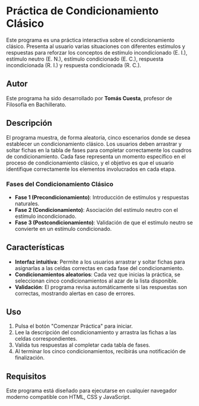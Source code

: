 # Práctica de Condicionamiento Clásico

Este programa es una práctica interactiva sobre el condicionamiento clásico. Presenta al usuario varias situaciones con diferentes estímulos y respuestas para reforzar los conceptos de estímulo incondicionado (E. I.), estímulo neutro (E. N.), estímulo condicionado (E. C.), respuesta incondicionada (R. I.) y respuesta condicionada (R. C.).

## Autor

Este programa ha sido desarrollado por **Tomás Cuesta**, profesor de Filosofía en Bachillerato.

## Descripción

El programa muestra, de forma aleatoria, cinco escenarios donde se desea establecer un condicionamiento clásico. Los usuarios deben arrastrar y soltar fichas en la tabla de fases para completar correctamente los cuadros de condicionamiento. Cada fase representa un momento específico en el proceso de condicionamiento clásico, y el objetivo es que el usuario identifique correctamente los elementos involucrados en cada etapa.

### Fases del Condicionamiento Clásico

- **Fase 1 (Precondicionamiento)**: Introducción de estímulos y respuestas naturales.
- **Fase 2 (Condicionamiento)**: Asociación del estímulo neutro con el estímulo incondicionado.
- **Fase 3 (Postcondicionamiento)**: Validación de que el estímulo neutro se convierte en un estímulo condicionado.

## Características

- **Interfaz intuitiva**: Permite a los usuarios arrastrar y soltar fichas para asignarlas a las celdas correctas en cada fase del condicionamiento.
- **Condicionamientos aleatorios**: Cada vez que inicias la práctica, se seleccionan cinco condicionamientos al azar de la lista disponible.
- **Validación**: El programa revisa automáticamente si las respuestas son correctas, mostrando alertas en caso de errores.

## Uso

1. Pulsa el botón "Comenzar Práctica" para iniciar.
2. Lee la descripción del condicionamiento y arrastra las fichas a las celdas correspondientes.
3. Valida tus respuestas al completar cada tabla de fases.
4. Al terminar los cinco condicionamientos, recibirás una notificación de finalización.



## Requisitos

Este programa está diseñado para ejecutarse en cualquier navegador moderno compatible con HTML, CSS y JavaScript.